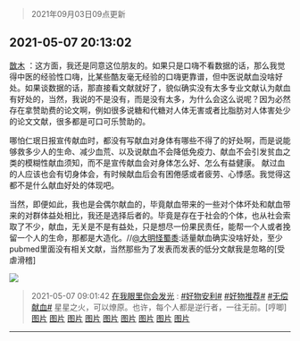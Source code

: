 > 2021年09月03日09点更新
<link rel="stylesheet" href="https://cdn.jsdelivr.net/gh/taotie6/sampleJSON@main/css/photo_show.css">


 ## 2021-05-07 20:13:02 

 [㪚木](https://www.coolapk.com/feed/26824573?shareKey=NDc2OWNiNTY1NzQwNjEzMTc3ZjU~) ：这方面，我还是同意这位朋友的。如果只是口嗨不看数据的话，那么我觉得中医的经验性口嗨，比某些酷友毫无经验的口嗨更靠谱，但中医说献血没啥好处。如果谈数据的话，那直接看文献就好了，貌似确实没有太多专业文献认为献血有好处的，当然，我说的不是没有，而是没有太多，为什么会这么说呢<!--break-->？因为必然存在拿赞助费的论文啊，例如很多说糖和代糖对人体无害或者比脂肪对人体害处少的论文文献，很多都是可口可乐赞助的。

哪怕仁珉日报宣传献血时，都没有写献血对身体有哪些不得了的好处啊，而是说能够救多少人的生命、减少血荒、以及说献血不会降低免疫力、献血不会引发贫血之类的模糊性献血须知，而不是宣传献血会对身体怎么好、怎么有益健康。
献过血的人应该也会有切身体会，有时候献血后会有困倦感或者疲劳、心悸感。我觉得这都不是什么献血好处的体现吧。

当然，即便如此，我也是会偶尔献血的，毕竟献血带来的一些对个体坏处和献血带来的对群体益处相比，我还是选择后者的。毕竟是存在于社会的个体，也从社会索取了不少，献血，无关是不是有益处，只是想尽一份果民责任，能帮一个人或者挽留一个人的生命，那都是大造化。//<a class="feed-link-uname" href="/u/大明怪蜀黍">@大明怪蜀黍</a>:适量献血确实没啥好处，至少pubmed里面没有相关文献，当然那些为了发表而发表的低分文献我是忽略的[受虐滑稽] 

<div class="album">
<img class="img-item" src="http://image.coolapk.com/feed/2021/0507/20/1081091_5795c6be_9581_4561@300x208.jpeg" />
</div>

> 2021-05-07 09:01:42 
> [在我眼里你会发光](https://www.coolapk.com/feed/26811739?shareKey=OWQ5YjMwMjE2NmJiNjEzMTc3ZjU~) : <a class="feed-link-tag" href="/t/好物安利?type=0">#好物安利#</a> <a class="feed-link-tag" href="/t/好物推荐?type=0">#好物推荐#</a> <a class="feed-link-tag" href="/t/无偿献血?type=0">#无偿献血#</a> 星星之火，可以燎原。也许，每个人都是逆行者，一往无前。[哼唧] 
[图片](http://image.coolapk.com/feed/2021/0507/09/653891_4ced6b15_9284_2429@2495x3322.jpeg)
[图片](http://image.coolapk.com/feed/2021/0507/09/653891_bdb5d05f_9284_2431@2495x3322.jpeg)
[图片](http://image.coolapk.com/feed/2021/0507/09/653891_189c34e2_9284_2433@2495x3322.jpeg)
[图片](http://image.coolapk.com/feed/2021/0507/09/653891_7b5e0286_9284_2435@2495x3322.jpeg)
[图片](http://image.coolapk.com/feed/2021/0507/09/653891_c36baf1a_9284_2437@2495x3322.jpeg)
[图片](http://image.coolapk.com/feed/2021/0507/09/653891_aa6dc15e_9284_2439@2495x3322.jpeg)
[图片](http://image.coolapk.com/feed/2021/0507/09/653891_ac008cee_9284_244@2495x3322.jpeg)
[图片](http://image.coolapk.com/feed/2021/0507/09/653891_fe260203_9284_2442@3322x2495.jpeg)
[图片](http://image.coolapk.com/feed/2021/0507/09/653891_4a3d5789_9284_2444@2495x3322.jpeg)

 ------- 

